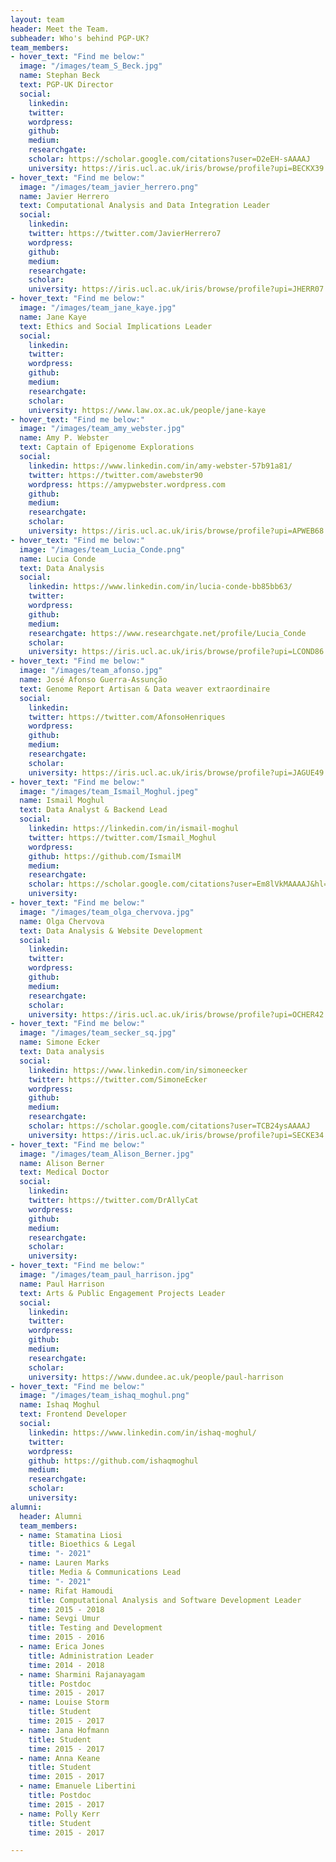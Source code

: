 ```yaml
---
layout: team
header: Meet the Team.
subheader: Who's behind PGP-UK?
team_members:
- hover_text: "Find me below:"
  image: "/images/team_S_Beck.jpg"
  name: Stephan Beck
  text: PGP-UK Director
  social:
    linkedin:
    twitter:
    wordpress:
    github:
    medium:
    researchgate:
    scholar: https://scholar.google.com/citations?user=D2eEH-sAAAAJ
    university: https://iris.ucl.ac.uk/iris/browse/profile?upi=BECKX39
- hover_text: "Find me below:"
  image: "/images/team_javier_herrero.png"
  name: Javier Herrero
  text: Computational Analysis and Data Integration Leader
  social:
    linkedin:
    twitter: https://twitter.com/JavierHerrero7
    wordpress:
    github:
    medium:
    researchgate:
    scholar:
    university: https://iris.ucl.ac.uk/iris/browse/profile?upi=JHERR07
- hover_text: "Find me below:"
  image: "/images/team_jane_kaye.jpg"
  name: Jane Kaye
  text: Ethics and Social Implications Leader
  social:
    linkedin:
    twitter:
    wordpress:
    github:
    medium:
    researchgate:
    scholar:
    university: https://www.law.ox.ac.uk/people/jane-kaye
- hover_text: "Find me below:"
  image: "/images/team_amy_webster.jpg"
  name: Amy P. Webster
  text: Captain of Epigenome Explorations
  social:
    linkedin: https://www.linkedin.com/in/amy-webster-57b91a81/
    twitter: https://twitter.com/awebster90
    wordpress: https://amypwebster.wordpress.com
    github:
    medium:
    researchgate:
    scholar:
    university: https://iris.ucl.ac.uk/iris/browse/profile?upi=APWEB68
- hover_text: "Find me below:"
  image: "/images/team_Lucia_Conde.png"
  name: Lucia Conde
  text: Data Analysis
  social:
    linkedin: https://www.linkedin.com/in/lucia-conde-bb85bb63/
    twitter:
    wordpress:
    github:
    medium:
    researchgate: https://www.researchgate.net/profile/Lucia_Conde
    scholar:
    university: https://iris.ucl.ac.uk/iris/browse/profile?upi=LCOND86
- hover_text: "Find me below:"
  image: "/images/team_afonso.jpg"
  name: José Afonso Guerra-Assunção
  text: Genome Report Artisan & Data weaver extraordinaire
  social:
    linkedin:
    twitter: https://twitter.com/AfonsoHenriques
    wordpress:
    github:
    medium:
    researchgate:
    scholar:
    university: https://iris.ucl.ac.uk/iris/browse/profile?upi=JAGUE49
- hover_text: "Find me below:"
  image: "/images/team_Ismail_Moghul.jpeg"
  name: Ismail Moghul
  text: Data Analyst & Backend Lead
  social:
    linkedin: https://linkedin.com/in/ismail-moghul
    twitter: https://twitter.com/Ismail_Moghul
    wordpress:
    github: https://github.com/IsmailM
    medium:
    researchgate:
    scholar: https://scholar.google.com/citations?user=Em8lVkMAAAAJ&hl=en
    university:
- hover_text: "Find me below:"
  image: "/images/team_olga_chervova.jpg"
  name: Olga Chervova
  text: Data Analysis & Website Development
  social:
    linkedin:
    twitter:
    wordpress:
    github:
    medium:
    researchgate:
    scholar:
    university: https://iris.ucl.ac.uk/iris/browse/profile?upi=OCHER42
- hover_text: "Find me below:"
  image: "/images/team_secker_sq.jpg"
  name: Simone Ecker
  text: Data analysis
  social:
    linkedin: https://www.linkedin.com/in/simoneecker
    twitter: https://twitter.com/SimoneEcker
    wordpress:
    github:
    medium:
    researchgate:
    scholar: https://scholar.google.com/citations?user=TCB24ysAAAAJ
    university: https://iris.ucl.ac.uk/iris/browse/profile?upi=SECKE34
- hover_text: "Find me below:"
  image: "/images/team_Alison_Berner.jpg"
  name: Alison Berner
  text: Medical Doctor
  social:
    linkedin:
    twitter: https://twitter.com/DrAllyCat
    wordpress:
    github:
    medium:
    researchgate:
    scholar:
    university:
- hover_text: "Find me below:"
  image: "/images/team_paul_harrison.jpg"
  name: Paul Harrison
  text: Arts & Public Engagement Projects Leader
  social:
    linkedin:
    twitter:
    wordpress:
    github:
    medium:
    researchgate:
    scholar:
    university: https://www.dundee.ac.uk/people/paul-harrison
- hover_text: "Find me below:"
  image: "/images/team_ishaq_moghul.png"
  name: Ishaq Moghul
  text: Frontend Developer
  social:
    linkedin: https://www.linkedin.com/in/ishaq-moghul/
    twitter:
    wordpress:
    github: https://github.com/ishaqmoghul
    medium:
    researchgate:
    scholar:
    university:
alumni:
  header: Alumni
  team_members:
  - name: Stamatina Liosi
    title: Bioethics & Legal
    time: "- 2021"
  - name: Lauren Marks
    title: Media & Communications Lead
    time: "- 2021"
  - name: Rifat Hamoudi
    title: Computational Analysis and Software Development Leader
    time: 2015 - 2018
  - name: Sevgi Umur
    title: Testing and Development
    time: 2015 - 2016
  - name: Erica Jones
    title: Administration Leader
    time: 2014 - 2018
  - name: Sharmini Rajanayagam
    title: Postdoc
    time: 2015 - 2017
  - name: Louise Storm
    title: Student
    time: 2015 - 2017
  - name: Jana Hofmann
    title: Student
    time: 2015 - 2017
  - name: Anna Keane
    title: Student
    time: 2015 - 2017
  - name: Emanuele Libertini
    title: Postdoc
    time: 2015 - 2017
  - name: Polly Kerr
    title: Student
    time: 2015 - 2017

---
```

